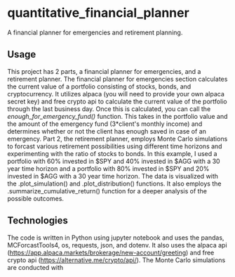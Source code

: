 # quantitative_financial_planner
A financial planner for emergencies and retirement planning. 

## Usage
This project has 2 parts, a financial planner for emergencies, and a retirement planner.  The financial planner for emergencies section calculates the current value of a portfolio consisting of stocks, bonds, and cryptocurrency.  It utilizes alpaca (you will need to provide your own alpaca secret key) and free crypto api to calculate the current value of the portfolio through the last business day.  Once this is calculated, you can call the *enough_for_emergency_fund()* function. This takes in the portfolio value and the amount of the emergency fund (3*client's monthly income) and determines whether or not the client has enough saved in case of an emergency.  Part 2, the retirement planner, employs Monte Carlo simulations to forcast various retirement possibilities using different time horizons and experimenting with the ratio of stocks to bonds.  In this example, I used a portfolio with 60% invested in $SPY and 40% invested in $AGG with a 30 year time horizon and a portfolio with 80% invested in $SPY and 20% invested in $AGG with a 30 year time horizon.  The data is visualized with the .plot_simulation() and .plot_distribution() functions. It also employs the .summarize_cumulative_return() function for a deeper analysis of the possible outcomes. 

## Technologies
The code is written in Python using jupyter notebook and uses the pandas, MCForcastTools4, os, requests, json, and dotenv. It also uses the alpaca api (https://app.alpaca.markets/brokerage/new-account/greeting) and free crypto api (https://alternative.me/crypto/api/).  The Monte Carlo simulations are conducted with 
